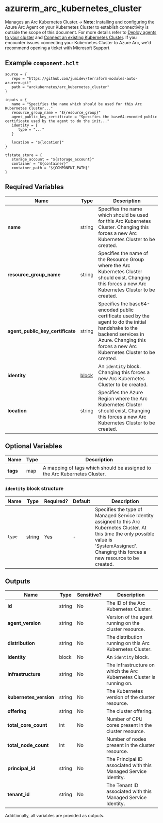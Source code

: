 # azurerm_arc_kubernetes_cluster

Manages an Arc Kubernetes Cluster.-> **Note:** Installing and configuring the Azure Arc Agent on your Kubernetes Cluster to establish connectivity is outside the scope of this document. For more details refer to [Deploy agents to your cluster](https://learn.microsoft.com/en-us/azure/azure-arc/kubernetes/conceptual-agent-overview#deploy-agents-to-your-cluster) and [Connect an existing Kubernetes Cluster](https://learn.microsoft.com/en-us/azure/azure-arc/kubernetes/quickstart-connect-cluster?tabs=azure-cli#connect-an-existing-kubernetes-cluster). If you encounter issues connecting your Kubernetes Cluster to Azure Arc, we'd recommend opening a ticket with Microsoft Support.

## Example `component.hclt`

```hcl
source = {
   repo = "https://github.com/jumidev/terraform-modules-auto-azurerm.git"   
   path = "arckubernetes/arc_kubernetes_cluster"   
}

inputs = {
   name = "Specifies the name which should be used for this Arc Kubernetes Cluster..."   
   resource_group_name = "${resource_group}"   
   agent_public_key_certificate = "Specifies the base64-encoded public certificate used by the agent to do the init..."   
   identity = {
      type = "..."      
   }
   
   location = "${location}"   
}

tfstate_store = {
   storage_account = "${storage_account}"   
   container = "${container}"   
   container_path = "${COMPONENT_PATH}"   
}

```

## Required Variables

| Name | Type |  Description |
| ---- | --------- |  ----------- |
| **name** | string |  Specifies the name which should be used for this Arc Kubernetes Cluster. Changing this forces a new Arc Kubernetes Cluster to be created. | 
| **resource_group_name** | string |  Specifies the name of the Resource Group where the Arc Kubernetes Cluster should exist. Changing this forces a new Arc Kubernetes Cluster to be created. | 
| **agent_public_key_certificate** | string |  Specifies the base64-encoded public certificate used by the agent to do the initial handshake to the backend services in Azure. Changing this forces a new Arc Kubernetes Cluster to be created. | 
| **identity** | [block](#identity-block-structure) |  An `identity` block. Changing this forces a new Arc Kubernetes Cluster to be created. | 
| **location** | string |  Specifies the Azure Region where the Arc Kubernetes Cluster should exist. Changing this forces a new Arc Kubernetes Cluster to be created. | 

## Optional Variables

| Name | Type |  Description |
| ---- | --------- |  ----------- |
| **tags** | map |  A mapping of tags which should be assigned to the Arc Kubernetes Cluster. | 

### `identity` block structure

| Name | Type | Required? | Default | Description |
| ---- | ---- | --------- | ------- | ----------- |
| `type` | string | Yes | - | Specifies the type of Managed Service Identity assigned to this Arc Kubernetes Cluster. At this time the only possible value is 'SystemAssigned'. Changing this forces a new resource to be created. |



## Outputs

| Name | Type | Sensitive? | Description |
| ---- | ---- | --------- | --------- |
| **id** | string | No  | The ID of the Arc Kubernetes Cluster. | 
| **agent_version** | string | No  | Version of the agent running on the cluster resource. | 
| **distribution** | string | No  | The distribution running on this Arc Kubernetes Cluster. | 
| **identity** | block | No  | An `identity` block. | 
| **infrastructure** | string | No  | The infrastructure on which the Arc Kubernetes Cluster is running on. | 
| **kubernetes_version** | string | No  | The Kubernetes version of the cluster resource. | 
| **offering** | string | No  | The cluster offering. | 
| **total_core_count** | int | No  | Number of CPU cores present in the cluster resource. | 
| **total_node_count** | int | No  | Number of nodes present in the cluster resource. | 
| **principal_id** | string | No  | The Principal ID associated with this Managed Service Identity. | 
| **tenant_id** | string | No  | The Tenant ID associated with this Managed Service Identity. | 

Additionally, all variables are provided as outputs.
